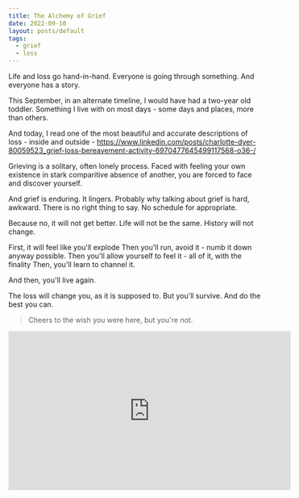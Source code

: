 ```yaml
---
title: The Alchemy of Grief
date: 2022-09-10
layout: posts/default
tags:
  - grief
  - loss
---
```


Life and loss go hand-in-hand. Everyone is going through something. And everyone has a story.

This September, in an alternate timeline, I would have had a two-year old toddler. Something I live with on most days - some days and places, more than others.

And today, I read one of the most beautiful and accurate descriptions of loss - inside and outside -
<a href='https://www.linkedin.com/posts/charlotte-dyer-80059523_grief-loss-bereavement-activity-6970477645499117568-o36-/'>https://www.linkedin.com/posts/charlotte-dyer-80059523_grief-loss-bereavement-activity-6970477645499117568-o36-/</a>

Grieving is a solitary, often lonely process. Faced with feeling your own existence in stark comparitive absence of another, you are forced to face and discover yourself.

And grief is enduring. It lingers. Probably why talking about grief is hard, awkward. There is no right thing to say. No schedule for appropriate.

Because no, it will not get better. Life will not be the same. History will not change.

First, it will feel like you'll explode
Then you'll run, avoid it - numb it down anyway possible.
Then you'll allow yourself to feel it - all of it, with the finality
Then, you'll learn to channel it.

And then, you'll live again.

The loss will change you, as it is supposed to. But you'll survive. And do the best you can.

> Cheers to the wish you were here, but you're not.

<iframe width="560" height="315" src="https://www.youtube-nocookie.com/embed/SlPhMPnQ58k?controls=0" title="YouTube video player" frameborder="0" allow="accelerometer; autoplay; clipboard-write; encrypted-media; gyroscope; picture-in-picture" allowfullscreen></iframe>
